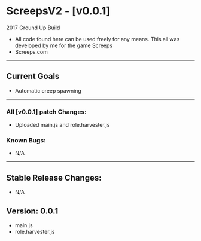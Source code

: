 # ScreepsV2 - [v0.0.1]
2017 Ground Up Build
- All code found here can be used freely for any means. This all was developed by me for the game Screeps
- Screeps.com
___
## Current Goals

- Automatic creep spawning


___
### All [v0.0.1] patch Changes:
- Uploaded main.js and role.harvester.js

### Known Bugs:
- N/A

___

## Stable Release Changes:
- N/A

## Version: 0.0.1
- main.js
- role.harvester.js
